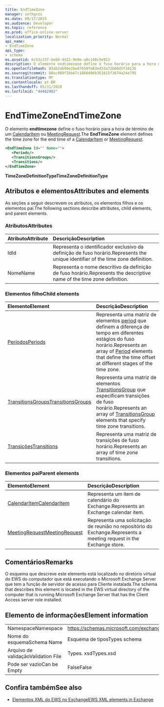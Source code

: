 ```yaml
---
title: EndTimeZone
manager: sethgros
ms.date: 09/17/2015
ms.audience: Developer
ms.topic: reference
ms.prod: office-online-server
localization_priority: Normal
api_name:
- EndTimeZone
api_type:
- schema
ms.assetid: 6c53c337-be60-4d22-9e9e-a0c140c5e913
description: O elemento endtimezone define o fuso horário para a hora de término de um CalendarItem ou MeetingRequest.
ms.openlocfilehash: 83ab2ab90e2bed7658fe83ed33a72b60d5f10135
ms.sourcegitcommit: 88ec988f2bb67c1866d06b361615f3674a24e795
ms.translationtype: MT
ms.contentlocale: pt-BR
ms.lasthandoff: 05/31/2020
ms.locfileid: "44462982"
---
```

# <a name="endtimezone"></a><span data-ttu-id="5fb61-103">EndTimeZone</span><span class="sxs-lookup"><span data-stu-id="5fb61-103">EndTimeZone</span></span>

<span data-ttu-id="5fb61-104">O elemento **endtimezone** define o fuso horário para a hora de término de um [CalendarItem](calendaritem.md) ou [MeetingRequest](meetingrequest.md).</span><span class="sxs-lookup"><span data-stu-id="5fb61-104">The **EndTimeZone** element defines the time zone for the end time of a [CalendarItem](calendaritem.md) or [MeetingRequest](meetingrequest.md).</span></span>
  
```xml
<EndTimeZone Id="" Name="">
   <Periods/>
   <TransitionsGroups/>
   <Transitions/>
</EndTimeZone>
```

 <span data-ttu-id="5fb61-105">**TimeZoneDefinitionType**</span><span class="sxs-lookup"><span data-stu-id="5fb61-105">**TimeZoneDefinitionType**</span></span>
## <a name="attributes-and-elements"></a><span data-ttu-id="5fb61-106">Atributos e elementos</span><span class="sxs-lookup"><span data-stu-id="5fb61-106">Attributes and elements</span></span>

<span data-ttu-id="5fb61-107">As seções a seguir descrevem os atributos, os elementos filhos e os elementos pai.</span><span class="sxs-lookup"><span data-stu-id="5fb61-107">The following sections describe attributes, child elements, and parent elements.</span></span>
  
### <a name="attributes"></a><span data-ttu-id="5fb61-108">Atributos</span><span class="sxs-lookup"><span data-stu-id="5fb61-108">Attributes</span></span>

|<span data-ttu-id="5fb61-109">**Atributo**</span><span class="sxs-lookup"><span data-stu-id="5fb61-109">**Attribute**</span></span>|<span data-ttu-id="5fb61-110">**Descrição**</span><span class="sxs-lookup"><span data-stu-id="5fb61-110">**Description**</span></span>|
|:-----|:-----|
|<span data-ttu-id="5fb61-111">Id</span><span class="sxs-lookup"><span data-stu-id="5fb61-111">Id</span></span>  <br/> |<span data-ttu-id="5fb61-112">Representa o identificador exclusivo da definição de fuso horário.</span><span class="sxs-lookup"><span data-stu-id="5fb61-112">Represents the unique identifier of the time zone definition.</span></span>  <br/> |
|<span data-ttu-id="5fb61-113">Nome</span><span class="sxs-lookup"><span data-stu-id="5fb61-113">Name</span></span>  <br/> |<span data-ttu-id="5fb61-114">Representa o nome descritivo da definição de fuso horário.</span><span class="sxs-lookup"><span data-stu-id="5fb61-114">Represents the descriptive name of the time zone definition.</span></span>  <br/> |
   
### <a name="child-elements"></a><span data-ttu-id="5fb61-115">Elementos filho</span><span class="sxs-lookup"><span data-stu-id="5fb61-115">Child elements</span></span>

|<span data-ttu-id="5fb61-116">**Elemento**</span><span class="sxs-lookup"><span data-stu-id="5fb61-116">**Element**</span></span>|<span data-ttu-id="5fb61-117">**Descrição**</span><span class="sxs-lookup"><span data-stu-id="5fb61-117">**Description**</span></span>|
|:-----|:-----|
|[<span data-ttu-id="5fb61-118">Períodos</span><span class="sxs-lookup"><span data-stu-id="5fb61-118">Periods</span></span>](periods.md) <br/> |<span data-ttu-id="5fb61-119">Representa uma matriz de elementos [period](period.md) que definem a diferença de tempo em diferentes estágios do fuso horário.</span><span class="sxs-lookup"><span data-stu-id="5fb61-119">Represents an array of [Period](period.md) elements that define the time offset at different stages of the time zone.</span></span>  <br/> |
|[<span data-ttu-id="5fb61-120">TransitionsGroups</span><span class="sxs-lookup"><span data-stu-id="5fb61-120">TransitionsGroups</span></span>](transitionsgroups.md) <br/> |<span data-ttu-id="5fb61-121">Representa uma matriz de elementos [TransitionsGroup](transitionsgroup.md) que especificam transições de fuso horário.</span><span class="sxs-lookup"><span data-stu-id="5fb61-121">Represents an array of [TransitionsGroup](transitionsgroup.md) elements that specify time zone transitions.</span></span>  <br/> |
|[<span data-ttu-id="5fb61-122">Transições</span><span class="sxs-lookup"><span data-stu-id="5fb61-122">Transitions</span></span>](transitions.md) <br/> |<span data-ttu-id="5fb61-123">Representa uma matriz de transições de fuso horário.</span><span class="sxs-lookup"><span data-stu-id="5fb61-123">Represents an array of time zone transitions.</span></span>  <br/> |
   
### <a name="parent-elements"></a><span data-ttu-id="5fb61-124">Elementos pai</span><span class="sxs-lookup"><span data-stu-id="5fb61-124">Parent elements</span></span>

|<span data-ttu-id="5fb61-125">**Elemento**</span><span class="sxs-lookup"><span data-stu-id="5fb61-125">**Element**</span></span>|<span data-ttu-id="5fb61-126">**Descrição**</span><span class="sxs-lookup"><span data-stu-id="5fb61-126">**Description**</span></span>|
|:-----|:-----|
|[<span data-ttu-id="5fb61-127">CalendarItem</span><span class="sxs-lookup"><span data-stu-id="5fb61-127">CalendarItem</span></span>](calendaritem.md) <br/> |<span data-ttu-id="5fb61-128">Representa um item de calendário do Exchange.</span><span class="sxs-lookup"><span data-stu-id="5fb61-128">Represents an Exchange calendar item.</span></span>  <br/> |
|[<span data-ttu-id="5fb61-129">MeetingRequest</span><span class="sxs-lookup"><span data-stu-id="5fb61-129">MeetingRequest</span></span>](meetingrequest.md) <br/> |<span data-ttu-id="5fb61-130">Representa uma solicitação de reunião no repositório do Exchange.</span><span class="sxs-lookup"><span data-stu-id="5fb61-130">Represents a meeting request in the Exchange store.</span></span>  <br/> |
   
## <a name="remarks"></a><span data-ttu-id="5fb61-131">Comentários</span><span class="sxs-lookup"><span data-stu-id="5fb61-131">Remarks</span></span>

<span data-ttu-id="5fb61-132">O esquema que descreve este elemento está localizado no diretório virtual do EWS do computador que está executando o Microsoft Exchange Server que tem a função de servidor de acesso para Cliente instalada.</span><span class="sxs-lookup"><span data-stu-id="5fb61-132">The schema that describes this element is located in the EWS virtual directory of the computer that is running Microsoft Exchange Server that has the Client Access server role installed.</span></span>
  
## <a name="element-information"></a><span data-ttu-id="5fb61-133">Elemento de informações</span><span class="sxs-lookup"><span data-stu-id="5fb61-133">Element information</span></span>

|||
|:-----|:-----|
|<span data-ttu-id="5fb61-134">Namespace</span><span class="sxs-lookup"><span data-stu-id="5fb61-134">Namespace</span></span>  <br/> |https://schemas.microsoft.com/exchange/services/2006/types  <br/> |
|<span data-ttu-id="5fb61-135">Nome do esquema</span><span class="sxs-lookup"><span data-stu-id="5fb61-135">Schema Name</span></span>  <br/> |<span data-ttu-id="5fb61-136">Esquema de tipos</span><span class="sxs-lookup"><span data-stu-id="5fb61-136">Types schema</span></span>  <br/> |
|<span data-ttu-id="5fb61-137">Arquivo de validação</span><span class="sxs-lookup"><span data-stu-id="5fb61-137">Validation File</span></span>  <br/> |<span data-ttu-id="5fb61-138">Types. xsd</span><span class="sxs-lookup"><span data-stu-id="5fb61-138">Types.xsd</span></span>  <br/> |
|<span data-ttu-id="5fb61-139">Pode ser vazio</span><span class="sxs-lookup"><span data-stu-id="5fb61-139">Can be Empty</span></span>  <br/> |<span data-ttu-id="5fb61-140">False</span><span class="sxs-lookup"><span data-stu-id="5fb61-140">False</span></span>  <br/> |
   
## <a name="see-also"></a><span data-ttu-id="5fb61-141">Confira também</span><span class="sxs-lookup"><span data-stu-id="5fb61-141">See also</span></span>



- [<span data-ttu-id="5fb61-142">Elementos XML do EWS no Exchange</span><span class="sxs-lookup"><span data-stu-id="5fb61-142">EWS XML elements in Exchange</span></span>](ews-xml-elements-in-exchange.md)

